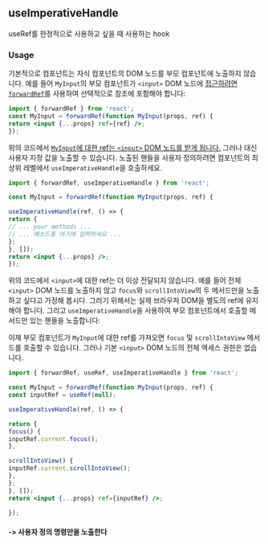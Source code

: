 
## useImperativeHandle

useRef를 한정적으로 사용하고 싶을 때 사용하는 hook

### Usage

기본적으로 컴포넌트는 자식 컴포넌트의 DOM 노드를 부모 컴포넌트에 노출하지 않습니다. 예를 들어 `MyInput`의 부모 컴포넌트가 `<input>` DOM 노드에 [접근하려면](https://react-ko.vercel.app/learn/manipulating-the-dom-with-refs) [`forwardRef`](https://react-ko.vercel.app/reference/react/forwardRef)를 사용하여 선택적으로 참조에 포함해야 합니다:

```jsx
import { forwardRef } from 'react';  
const MyInput = forwardRef(function MyInput(props, ref) {  
return <input {...props} ref={ref} />;  
});
```


위의 코드에서 [`MyInput`에 대한 ref는 `<input>` DOM 노드를 받게 됩니다.](https://react-ko.vercel.app/reference/react/forwardRef#exposing-a-dom-node-to-the-parent-component) 그러나 대신 사용자 지정 값을 노출할 수 있습니다. 노출된 핸들을 사용자 정의하려면 컴포넌트의 최상위 레벨에서 `useImperativeHandle`을 호출하세요.

```jsx
import { forwardRef, useImperativeHandle } from 'react';  

const MyInput = forwardRef(function MyInput(props, ref) {  

useImperativeHandle(ref, () => {  
return {  
// ... your methods ...  
// ... 메소드를 여기에 입력하세요 ...  
};  
}, []);  
return <input {...props} />;  
});
```

위의 코드에서 `<input>`에 대한 ref는 더 이상 전달되지 않습니다.
예를 들어 전체 `<input>` DOM 노드를 노출하지 않고 `focus`와 `scrollIntoView`의 두 메서드만을 노출하고 싶다고 가정해 봅시다. 그러기 위해서는 실제 브라우저 DOM을 별도의 ref에 유지해야 합니다. 그리고 `useImperativeHandle`을 사용하여 부모 컴포넌트에서 호출할 메서드만 있는 핸들을 노출합니다:

이제 부모 컴포넌트가 `MyInput`에 대한 ref를 가져오면 `focus` 및 `scrollIntoView` 메서드를 호출할 수 있습니다. 그러나 기본 `<input>` DOM 노드의 전체 액세스 권한은 없습니다.

```jsx
import { forwardRef, useRef, useImperativeHandle } from 'react';  

const MyInput = forwardRef(function MyInput(props, ref) {  
const inputRef = useRef(null);  

useImperativeHandle(ref, () => {  

return {  
focus() {  
inputRef.current.focus();  
},  

scrollIntoView() {  
inputRef.current.scrollIntoView();  
},  
};  
}, []);  
return <input {...props} ref={inputRef} />;  

});
```

#### -> 사용자 정의 명령만을 노출한다


